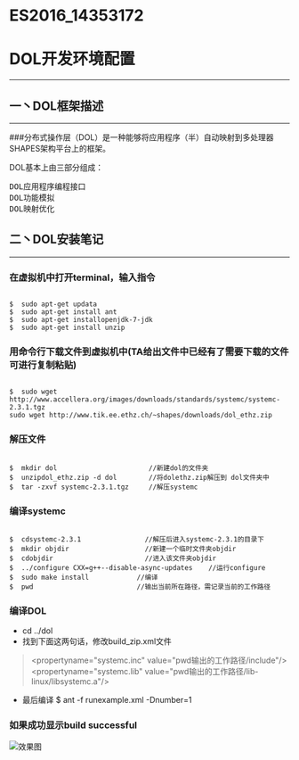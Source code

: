 # ES2016_14353172
# DOL开发环境配置
----------------
## 一丶DOL框架描述
-----------------
###分布式操作层（DOL）是一种能够将应用程序（半）自动映射到多处理器SHAPES架构平台上的框架。 

DOL基本上由三部分组成：
<pre>
DOL应用程序编程接口
DOL功能模拟
DOL映射优化
</pre>
## 二丶DOL安装笔记
----------------
### 在虚拟机中打开**terminal**，输入指令
<pre><code>
$  sudo apt-get updata
$  sudo apt-get install ant
$  sudo apt-get installopenjdk-7-jdk
$  sudo apt-get install unzip
</code></pre>
### 用命令行下载文件到虚拟机中(TA给出文件中已经有了需要下载的文件可进行复制粘贴)
<pre><code>
$  sudo wget http://www.accellera.org/images/downloads/standards/systemc/systemc-2.3.1.tgz
sudo wget http://www.tik.ee.ethz.ch/~shapes/downloads/dol_ethz.zip
</pre></code>
### 解压文件
<pre><code>
$  mkdir dol                       //新建dol的文件夹
$  unzipdol_ethz.zip -d dol        //将dolethz.zip解压到 dol文件夹中
$  tar -zxvf systemc-2.3.1.tgz     //解压systemc
</code></pre>
### 编译systemc
<pre><code>
$  cdsystemc-2.3.1                //解压后进入systemc-2.3.1的目录下
$  mkdir objdir                   //新建一个临时文件夹objdir
$  cdobjdir                       //进入该文件夹objdir
$  ../configure CXX=g++--disable-async-updates    //运行configure
$  sudo make install            //编译
$  pwd                          //输出当前所在路径，需记录当前的工作路径
</code></pre>
### 编译DOL

* cd ../dol
* 找到下面这两句话，修改build_zip.xml文件

><propertyname="systemc.inc" value="pwd输出的工作路径/include"/>
><propertyname="systemc.lib" value="pwd输出的工作路径/lib-linux/libsystemc.a"/>

* 最后编译 $  ant -f runexample.xml -Dnumber=1   

### 如果成功显示build successful
![效果图](http://a1.qpic.cn/psb?/V10xhQuy3m7suY/0TtYlMkPTUugZkT7*gmKMiOZTS0kpBUFUes07w**bFQ!/b/dHcBAAAAAAAA&bo=iAJ4AgAAAAADB9I!&rf=viewer_4)

